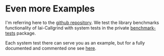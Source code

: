 # Even more Examples

I'm referring here to the [github
repository](https://github.com/iai-callgrind/iai-callgrind). We test the library
benchmarks functionality of Iai-Callgrind with system tests in the private
[benchmark-tests](https://github.com/iai-callgrind/iai-callgrind/tree/main/benchmark-tests/benches/test_lib_bench)
package.

Each system test there can serve you as an example, but for a fully documented
and commented one see
[here](https://github.com/iai-callgrind/iai-callgrind/blob/main/benchmark-tests/benches/test_lib_bench/groups/test_lib_bench_groups.rs).

